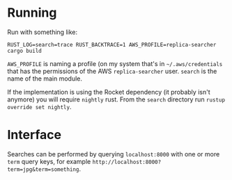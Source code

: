 # Running

Run with something like:

    RUST_LOG=search=trace RUST_BACKTRACE=1 AWS_PROFILE=replica-searcher cargo build

`AWS_PROFILE` is naming a profile (on my system that's in `~/.aws/credentials` that has the permissions of the AWS `replica-searcher` user. `search` is the name of the main module.

If the implementation is using the Rocket dependency (it probably isn't anymore) you will require `nightly` rust. From the `search` directory run `rustup override set nightly`.

# Interface

Searches can be performed by querying `localhost:8000` with one or more `term` query keys, for example `http://localhost:8000?term=jpg&term=something`.